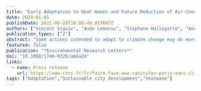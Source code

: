 ```yaml
---
title: "Early Adaptation to Heat Waves and Future Reduction of Air-Conditioning Energy Use in Paris"
date: 2020-01-01
publishDate: 2021-06-28T18:06:49.053607Z
authors: ["Vincent Viguie", "Aude Lemonsu", "Stephane Hallegatte", "Anne-Lise Beaulant", "Colette Marchadier", "Valery Masson", "Gregoire Pigeon", "Jean-Luc Salagnac"]
publication_types: ["2"]
abstract: "Some actions intended to adapt to climate change may do more harm than good, especially when they consume energy, making it more difficult to shift to decarbonized energy, or when, in meeting the needs of one group of people, they increase the vulnerability of others. Heat wave risk provides a typical example : air conditioning (AC) equipment may trigger large energy consumption and worsen heat stress outdoor. Alternative adaptation strategies exist, but it is not clear whether they can prevent AC from being massively used. Here, with an interdisciplinary modeling platform, taking Paris as a case study, we provide a first quantified analysis of the efficiency of adaptation strategies (large scale urban greening, building insulation policy, generalized behavioral changes in AC use) in reducing future potential AC need. We find that even ambitious strategies do not appear sufficient to totally replace AC and ensure thermal comfort, under a median climate change scenario. They can, however, reduce AC energy use by half during the heat waves and compensate for the heat releases outdoor. Our results show that adaptation actions, implemented early, may play a key role if we are to remain on a low-carbon pathway."
featured: false
publication: "*Environmental Research Letters*"
doi: "10.1088/1748-9326/ab6a24"
links:
  - name: Press release
    url: https://www.cnrs.fr/fr/faire-face-aux-canicules-paris-sans-climatisation
tags: ["Adaptation","Sustainable city development","heatwave"]
---
```



